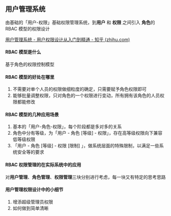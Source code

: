 ## 用户管理系统

由基础的「用户-权限」基础权限管理系统，到**用户** 和 **权限** 之间引入 **角色**的RBAC 模型的权限设计

[用户管理系统 - 用户权限设计从入门到精通 - 知乎 (zhihu.com)](https://zhuanlan.zhihu.com/p/391587671)

#### RBAC 模型是什么

基于角色的权限控制模型

#### RBAC 模型的好处在哪里

1. 不需要对单个人员的权限做细粒度的确定，只需要赋予角色权限即可
2. 能够批量调整权限，只对角色的一个权限进行变动，所有拥有该角色的人员权限都能修改

#### RBAC 模型的几种应用场景

1. 基本的「用户-角色-权限」，每个阶段都是多对多的关系
2. 角色中分有等级，为「用户 - 角色 [等级] - 权限」，存在高等级权限向下兼容低等级权限
3. 「用户 - 角色 [等级] - 权限 [限制] 」，做系统层面的特殊限制，以满足一些系统安全等的要求

#### RBAC 权限管理的在实际系统中的应用

对**用户管理**、**角色管理**、**权限管理**三块分别进行考虑，每一块又有特定的思考思路

#### 用户管理权限设计中的小细节

1. 增添超级管理员权限
2. 如何做到简单清晰



